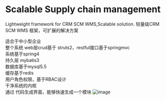 # Scalable Supply chain management
 Lightweight framework for CRM  SCM WMS,Scalable solution.
 轻量级CRM SCM WMS 框架，可扩展的解决方案

适合于中小型企业<br /> 
整个系统 web层crud基于 struts2，restful接口基于springmvc<br /> 
系统基于spring4<br />
持久层 mybatis3<br /> 
数据库基于mysql5.5<br /> 
缓存基于redis<br /> 
用户角色权限，基于RBAC设计<br /> 
干净系统的内核<br /> 
通过 代码生成界面，能够快速生成一个模块
![image](https://github.com/ldlqdsdcn/wms/blob/master/doc/%E4%BB%A3%E7%A0%81%E7%94%9F%E6%88%90UI%E7%95%8C%E9%9D%A2.png)

 
